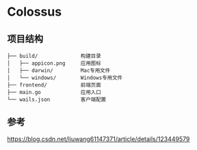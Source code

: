# Colossus

## 项目结构
```
├── build/              构建目录
│   ├── appicon.png     应用图标
│   ├── darwin/         Mac专用文件
│   └── windows/        Windows专用文件
├── frontend/           前端页面
├── main.go             应用入口
└── wails.json          客户端配置
```

## 参考
https://blog.csdn.net/liuwang61147371/article/details/123449579